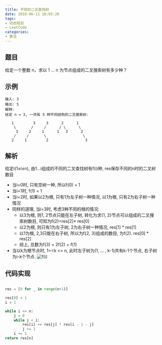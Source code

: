 ```yaml
---
title: 不同的二叉查找树
date: 2018-06-11 16:03:20
tags:
- 动态规划
- LeetCode
categories:
- 算法
---
```


## 题目
给定一个整数 n，求以 1 ... n 为节点组成的二叉搜索树有多少种？

## 示例
```
输入: 3
输出: 5
解释:
给定 n = 3, 一共有 5 种不同结构的二叉搜索树:

   1         3     3      2      1
    \       /     /      / \      \
     3     2     1      1   3      2
    /     /       \                 \
   2     1         2                 3
```

## 解析
给定i(1≤i≤n), 由1...i组成的不同的二叉查找树有f(i)种, res保存不同的n时的二叉树数目

- 当i=0时, 只有空树一种, 所以f(0) = 1
- 当i=1时, f(1) = 1
- 当i=2时, 如果以2为根, 只有1为左子树一种情况, 以1为根, 只有2为右子树一种情况
- 同样的道理, 当i=3时, 考虑3种不同的根的情况:
    - 以3为根, 则1, 2节点只能在左子树, 转化为求{1, 2}节点可以组成的二叉搜索树数目, 可知为f(2)=res[2]* res[0]
    - 以2为根, 则只有1为左子树, 2为右子树一种情况, res[1] * res[1]
    - 以1为根, 2,3只能在右子树, 所以为f{2, 3}组成的数目, 为f(2). res[0] * res[2]
    - 综上, 总数为f(3) = 2f(2) + f(1) 
- 当以k为根节点时, 1=<k <= n, 此时左子树为(1, ... , k-1)共有k-1个节点, 右子树为i-k个节点. 
![f(i)](http://p3euxxfa8.bkt.clouddn.com/2018-06-11-16-32-44.png)

## 代码实现
```py

res = [0 for _ in range(n+1)]

res[0] = 1
i = 1

while i <= n:
    j = 0
    while j < i:
        res[i] += res[j] * res[i - 1 - j]
        j += 1
    i += 1
return res[n]

```